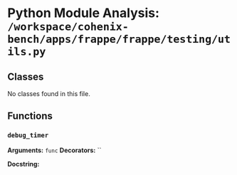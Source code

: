 # Python Module Analysis: `/workspace/cohenix-bench/apps/frappe/frappe/testing/utils.py`

## Classes

No classes found in this file.


## Functions

### `debug_timer`
**Arguments:** `func`
**Decorators:** ``

**Docstring:**
```

```

